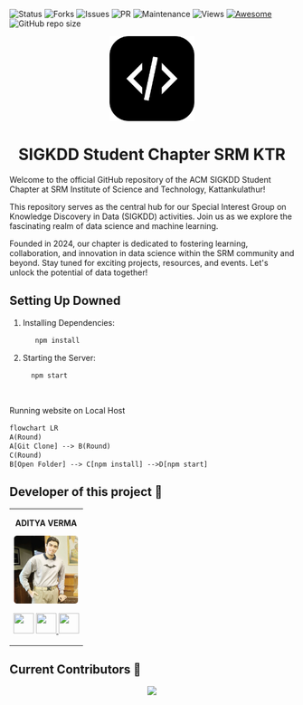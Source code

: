 
![Status](https://img.shields.io/website-up-down-green-red/https/srmsigkdd.vercel.app/.svg)
![Forks](https://img.shields.io/github/forks/ADITYAVOFFICIAL/GDSC_Front.svg)
![Issues](https://img.shields.io/github/issues/ADITYAVOFFICIAL/GDSC_Front.svg)
![PR](https://img.shields.io/github/issues-pr/ADITYAVOFFICIAL/GDSC_Front.svg)
![Maintenance](https://img.shields.io/badge/Maintained%3F-yes-green.svg)
![Views](https://views.whatilearened.today/views/github/ADITYAVOFFICIAL/GDSC_Front.svg)
[![Awesome](https://awesome.re/badge.svg)](https://awesome.re)
![GitHub repo size](https://img.shields.io/github/repo-size/ADITYAVOFFICIAL/GDSC_Front)

<p align="center">
  <a href="srmsigkdd.vercel.app">
    <img alt = "Logo" height="150" width="150" src = "https://raw.githubusercontent.com/ADITYAVOFFICIAL/GDSC_Front/main/public/favicon.png">
  </a>

</p>
<h1 align="center" >SIGKDD Student Chapter SRM KTR </h1>

  
</p>

Welcome to the official GitHub repository of the ACM SIGKDD Student Chapter at SRM Institute of Science and Technology, Kattankulathur!

This repository serves as the central hub for our Special Interest Group on Knowledge Discovery in Data (SIGKDD) activities. Join us as we explore the fascinating realm of data science and machine learning.

Founded in 2024, our chapter is dedicated to fostering learning, collaboration, and innovation in data science within the SRM community and beyond. Stay tuned for exciting projects, resources, and events. Let's unlock the potential of data together!
<br>

## Setting Up Downed

1. Installing Dependencies:
    ```bash
       npm install

2. Starting the Server:
    ```bash
      npm start
<br>

<p>Running website on Local Host</p>

```mermaid
flowchart LR
A(Round)
A[Git Clone] --> B(Round)
C(Round)
B[Open Folder] --> C[npm install] -->D[npm start]
```

<div><h2><strong>Developer of this project 🔻</strong></h2></div>

<table align="center">
<tr align="center">
<td>

**ADITYA VERMA**

<p align="center">
<img src = "https://raw.githubusercontent.com/ADITYAVOFFICIAL/ADITYAVOFFICIAL/main/pics/adityav.png"  height="120" alt="Aditya Verma">
</p>
<p align="center">
<a href = "https://github.com/ADITYAVOFFICIAL"><img src = "https://img.icons8.com/3d-fluency/94/github.png" width="36" height = "36"/></a>
<a href = "https://www.linkedin.com/in/aditya-verma-real/">
<img src = "https://img.icons8.com/color/48/linkedin.png" width="36" height="36"/>
</a>
<a href = "https://medium.com/@adityaver">
<img src = "https://img.icons8.com/stickers/100/medium-logo.png" width="36" height="36"/>
</a>
</p>
</td>
</table>

 ## Current Contributors 🔻
<div align="center">
  <a href="https://github.com/ADITYAVOFFICIAL/GDSC_Front/graphs/contributors">
  <img src="https://contrib.rocks/image?repo=ADITYAVOFFICIAL/GDSC_Front" />
</a>
</div>
